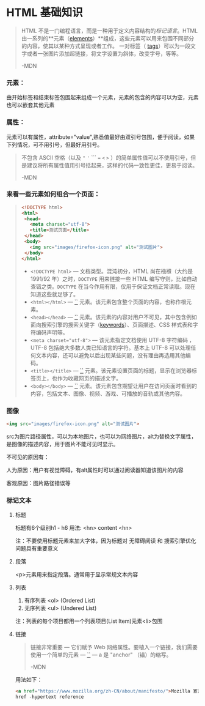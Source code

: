 # HTML 基础知识

> HTML 不是一门编程语言，而是一种用于定义内容结构的*标记语言*。HTML 由一系列的**元素（[elements](https://developer.mozilla.org/zh-CN/docs/Glossary/Element)）**组成，这些元素可以用来包围不同部分的内容，使其以某种方式呈现或者工作。 一对标签（ [tags](https://developer.mozilla.org/zh-CN/docs/Glossary/Tag)）可以为一段文字或者一张图片添加超链接，将文字设置为斜体，改变字号，等等。
>
> -MDN

### 元素：

由开始标签和结束标签包围起来组成一个元素，元素的包含的内容可以为空，元素也可以嵌套其他元素

### 属性：

元素可以有属性，attribute="value",熟悉值最好由双引号包围，便于阅读，如果下列情况，可不用引号，但最好用引号。

> 不包含 ASCII 空格（以及 `"` `'` ``` `=` `<` `>` ）的简单属性值可以不使用引号，但是建议将所有属性值用引号括起来，这样的代码一致性更佳，更易于阅读。
>
> -MDN

### 来看一些元素如何组合一个页面：

>``` html
><!DOCTYPE html>
><html>
>  <head>
>    <meta charset="utf-8">
>    <title>测试页面</title>
>  </head>
>  <body>
>    <img src="images/firefox-icon.png" alt="测试图片">
>  </body>
></html>
>```
>
>- `<!DOCTYPE html>` — 文档类型。混沌初分，HTML 尚在襁褓（大约是 1991/92 年）之时，`DOCTYPE` 用来链接一些 HTML 编写守则，比如自动查错之类。`DOCTYPE` 在当今作用有限，仅用于保证文档正常读取。现在知道这些就足够了。
>- `<html></html>` — [``](https://developer.mozilla.org/zh-CN/docs/Web/HTML/Element/html) 元素。该元素包含整个页面的内容，也称作根元素。
>- `<head></head>` — [``](https://developer.mozilla.org/zh-CN/docs/Web/HTML/Element/head) 元素。该元素的内容对用户不可见，其中包含例如面向搜索引擎的搜索关键字（[keywords](https://developer.mozilla.org/zh-CN/docs/Glossary/Keyword)）、页面描述、CSS 样式表和字符编码声明等。
>- `<meta charset="utf-8">` — 该元素指定文档使用 UTF-8 字符编码 ，UTF-8 包括绝大多数人类已知语言的字符。基本上 UTF-8 可以处理任何文本内容，还可以避免以后出现某些问题，没有理由再选用其他编码。
>- `<title></title>` — [``](https://developer.mozilla.org/zh-CN/docs/Web/HTML/Element/title) 元素。该元素设置页面的标题，显示在浏览器标签页上，也作为收藏网页的描述文字。
>- `<body></body>` — [``](https://developer.mozilla.org/zh-CN/docs/Web/HTML/Element/body) 元素。该元素包含期望让用户在访问页面时看到的内容，包括文本、图像、视频、游戏、可播放的音轨或其他内容。

### 图像

``` html
<img src="images/firefox-icon.png" alt="测试图片">
```

src为图片路径属性，可以为本地图片，也可以为网络图片，alt为替换文字属性，是图像的描述内容，用于图片不能可见时显示。

不可见的原因有：

人为原因：用户有视觉障碍，有alt属性时可以通过阅读器知道该图片的内容

客观原因：图片路径错误等

### 标记文本

1. 标题

   标题有6个级别h1 - h6 用法: \<hn\> content \<hn\>

   注：不要使用标题元素来加大字体，因为标题对 无障碍阅读 和 搜索引擎优化 问题具有重要意义

2. 段落

   \<p\>元素用来指定段落。通常用于显示常规文本内容

3. 列表

   1. 有序列表 \<ol\> (Ordered List)
   2. 无序列表 \<ul\> (Undered List)

   注：列表的每个项目都用一个列表项目(List Item)元素\<li\>包围

4. 链接

   > 链接非常重要 — 它们赋予 Web 网络属性。要植入一个链接，我们需要使用一个简单的元素 — [``](https://developer.mozilla.org/zh-CN/docs/Web/HTML/Element/a) — a 是 "anchor" （锚）的缩写。
   >
   > -MDN

   用法如下：

   ``` html
   <a href="https://www.mozilla.org/zh-CN/about/manifesto/">Mozilla 宣言</a>
   href -hypertext reference
   ```

   